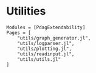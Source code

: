 # Utilities

```@autodocs
Modules = [PdagExtendability]
Pages = [
	"utils/graph_generator.jl",
	"utils/logparser.jl",
	"utils/plotting.jl",
	"utils/readinput.jl",
	"utils/utils.jl"
]
```